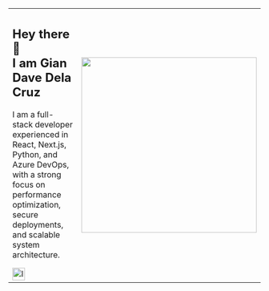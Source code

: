 <table>
  <tr>
    <td style="max-width: 300px; vertical-align: top; border: none;">
      <h2>Hey there 👋<br />I am Gian Dave Dela Cruz</h2>
      <p>
        I am a full-stack developer experienced in React, Next.js, Python, and Azure DevOps, with a strong focus on performance optimization, secure deployments, and scalable system architecture.
      </p>
        <img src="https://img.shields.io/static/v1?message=LinkedIn&logo=linkedin&label=&color=0077B5&logoColor=white&labelColor=&style=for-the-badge" height="25" alt="linkedin logo"  /
    </td>
    <td>
      <img src="https://media3.giphy.com/media/v1.Y2lkPTc5MGI3NjExZ2RsdnR5bXFmODllOWo2ZWV0cHJ1dnAwamNjcG5rMTFjdTU3MGd1ZiZlcD12MV9pbnRlcm5hbF9naWZfYnlfaWQmY3Q9Zw/qgQUggAC3Pfv687qPC/giphy.gif" width="350" />
    </td>
  </tr>
</table>
